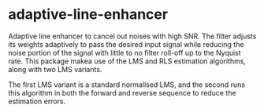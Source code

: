 # adaptive-line-enhancer

Adaptive line enhancer to cancel out noises with high SNR. The filter adjusts its weights adaptively to pass the desired input signal while reducing the noise portion of the signal with little to no filter roll-off up to the Nyquist rate. This package makea use of the LMS and RLS estimation algorithms, along with two LMS variants. 

The first LMS variant is a standard normalised LMS, and the second runs this algorithm in both the forward and reverse sequence to reduce the estimation errors.
